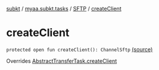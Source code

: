 [subkt](../../index.md) / [myaa.subkt.tasks](../index.md) / [SFTP](index.md) / [createClient](./create-client.md)

# createClient

`protected open fun createClient(): ChannelSftp` [(source)](https://github.com/Myaamori/SubKt/blob/0.1.12/src/main/kotlin/myaa/subkt/tasks/tasks.kt#L2001)

Overrides [AbstractTransferTask.createClient](../-abstract-transfer-task/create-client.md)

